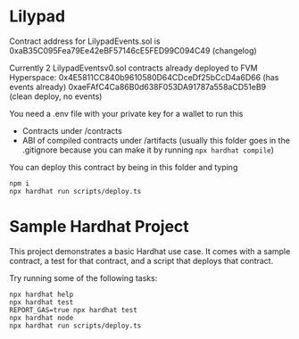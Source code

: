 # Lilypad

Contract address for LilypadEvents.sol is 0xaB35C095Fea79Ee42eBF57146cE5FED99C094C49
(changelog)

Currently 2 LilypadEventsv0.sol contracts already deployed to FVM Hyperspace:
0x4E5811CC840b9610580D64CDceDf25bCcD4a6D66 (has events already)
0xaeFAfC4Ca86B0d638F053DA91787a558aCD51eB9 (clean deploy, no events)

You need a .env file with your private key for a wallet to run this

- Contracts under /contracts
- ABI of compiled contracts under /artifacts (usually this folder goes in the .gitignore because you can make it by running `npx hardhat compile`)

You can deploy this contract by being in this folder and typing

```shell
npm i
npx hardhat run scripts/deploy.ts
```

# Sample Hardhat Project

This project demonstrates a basic Hardhat use case. It comes with a sample contract, a test for that contract, and a script that deploys that contract.

Try running some of the following tasks:

```shell
npx hardhat help
npx hardhat test
REPORT_GAS=true npx hardhat test
npx hardhat node
npx hardhat run scripts/deploy.ts
```
